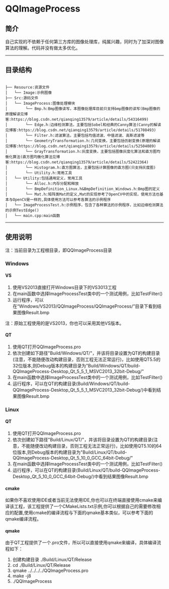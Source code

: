 # QQImageProcess
## 简介
自己实现的不依赖于任何第三方库的图像处理库，纯属兴趣，同时为了加深对图像算法的理解。代码并没有做太多优化。

***
## 目录结构
```

├── Resource:资源文件
│   └── Image:示例图像
├── Src:源码文件
│   └── ImageProcess:图像处理模块
│        └── Bmp.h:Bmp图像读写，本图像处理库目前只支持bmp图像的读写(Bmp图像的原理解读见博客:https://blog.csdn.net/qianqing13579/article/details/54316499)
│        └── Edge.h:边缘检测算法，主要包括Sobel和经典的Canny算法(Canny的解读见博客:https://blog.csdn.net/qianqing13579/article/details/51708493)
│        └── Filter.h:滤波算法，主要包括均值滤波、中值滤波、高斯滤波等
│        └── GeometryTransformation.h:几何变换，主要包括仿射变换(原理的解读见博客:https://blog.csdn.net/qianqing13579/article/details/52504089)
│        └── GrayTransformation.h:灰度变换，主要包括图像灰度化算法和直方图均衡化算法(直方图均衡化算法见博客:https://blog.csdn.net/qianqing13579/article/details/52422364)
│        └── Histogram.h:直方图算法，主要包括计算图像的直方图(只支持灰度图)
│        └── Utility.h:常用工具
│   └── Utility:包括通用定义，常用工具
│        └── Alloc.h:内存分配和释放
│        └── BmpDefinition_Linux.h&BmpDefinition_Windows.h:Bmp图的定义
│        └── Mat.h:矩阵类Mat的定义,Mat的实现参考了OpenCV中的实现，使用方法也基本与OpenCV是一样的,具体使用方法可以参考各算法的示例程序
│   └── ImageProcessTest.h:示例程序，包含了各种算法的示例程序，比如边缘检测算法的示例TestEdge()
│   └── main.cpp:main函数
```
***
## 使用说明
注：当前目录为工程根目录，即QQImageProcess目录
### Windows
#### VS
1. 使用VS2013直接打开Windows目录下的VS3013工程
2. 在main函数中选择ImageProcessTest类中的一个测试用例，比如TestFilter()
3. 运行程序，可以在“Windows/VS2013/QQImageProcess/QQImageProcess/”目录下看到结果图像Result.bmp

注：原始工程使用的是VS2013，你也可以采用其他VS版本。
#### QT
1. 使用QT打开QQImageProcess.pro
2. 依次创建如下路径"Build/Windows/QT/"，并该将目录设置为QT的构建目录(注意，不能随便改动构建目录，否则工程无法正常运行)，比如使用QT5.5的32位版本,则Debug版本的构建目录为"Build/Windows/QT/build-QQImageProcess-Desktop_Qt_5_5_1_MSVC2013_32bit-Debug/"
3. 在main函数中选择ImageProcessTest类中的一个测试用例，比如TestFilter()
4. 运行程序，可以在QT的构建目录(Build/Windows/QT/build-QQImageProcess-Desktop_Qt_5_5_1_MSVC2013_32bit-Debug/)中看到结果图像Result.bmp

### Linux
#### QT
1. 使用QT打开QQImageProcess.pro
2. 依次创建如下路径"Build/Linux/QT/"，并该将目录设置为QT的构建目录(注意，不能随便改动构建目录，否则工程无法正常运行)，比如使用QT5.10的64位版本,则Debug版本的构建目录为"Build/Linux/QT/build-QQImageProcess-Desktop_Qt_5_10_0_GCC_64bit-Debug/"
3. 在main函数中选择ImageProcessTest类中的一个测试用例，比如TestFilter()
4. 运行程序，可以在QT的构建目录(Build/Linux/QT/build-QQImageProcess-Desktop_Qt_5_10_0_GCC_64bit-Debug/)中看到结果图像Result.bmp

#### cmake
如果你不喜欢使用IDE或者当前无法使用IDE,你也可以在终端直接使用cmake来编译该工程，该工程提供了一个CMakeLists.txt示例,你可以根据自己的需要修改相应的配置,使用cmake的编译流程与下面的qmake基本类似，可以参考下面的qmake编译流程。

#### qmake
由于QT工程提供了一个.pro文件，所以可以直接使用qmake来编译，具体编译流程如下：
1. 创建构建目录 ./Build/Linux/QT/Release
2. cd ./Build/Linux/QT/Release
3. qmake ../../../../QQImageProcess.pro
4. make -j8
5. ./QQImageProcess
